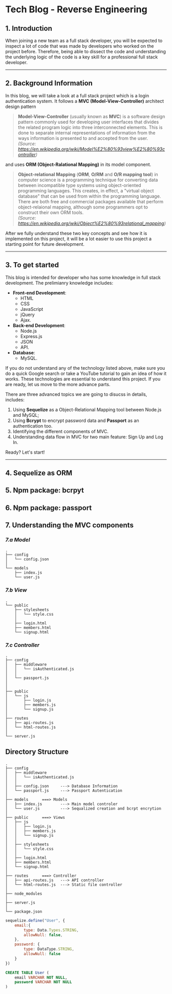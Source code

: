 # Tech Blog - Reverse Engineering

## 1. __Introduction__

When joining a new team as a full stack developer, you will be expected to inspect a lot of code that was made by developers who worked on the project before. Therefore, being able to dissect the code and understanding the underlying logic of the code is a key skill for a professional full stack developer. 

---

## 2. __Background Information__

In this blog, we will take a look at a full stack project which is a login authentication system. It follows a __MVC (Model-View-Controller)__ architect design pattern 

> __Model-View-Controller__ (usually known as __MVC__) is a software design pattern commonly used for developing user interfaces that divides the related program logic into three interconnected elements. This is done to separate internal representations of information from the ways information is presented to and accepted from the user. \
_(Source: https://en.wikipedia.org/wiki/Model%E2%80%93view%E2%80%93controller)_

and uses __ORM (Object-Ralational Mapping)__ in its model component. 

> __Object-relational Mapping__ (__ORM__, __O/RM__ and __O/R mapping tool__) in computer science is a programming technique for converting data between incompatible type systems using object-oriented programming languages. This creates, in effect, a "virtual object database" that can be used from within the programming language. There are both free and commercial packages available that perform object-relaional mapping, although some programmers opt to construct their own ORM tools. \
_(Source: https://en.wikipedia.org/wiki/Object%E2%80%93relational_mapping)_

After we fully understand these two key concepts and see how it is implemented on this project, it will be a lot easier to use this project a starting point for future development.

---

## 3. __To get started__

This blog is intended for developer who has some knowledge in full stack development. The prelimianry knowledge includes: 

* __Front-end Development__: 
    - HTML 
    - CSS
    - JavaScript
    - jQuery
    - Ajax. 
* __Back-end Development__: 
    - Node.js
    - Express.js
    - JSON
    - API.
* __Database__: 
    - MySQL.

If you do not understand any of the technology listed above, make sure you do a quick Google search or take a YouTube tutorial to gain an idea of how it works. These technologies are essential to understand this project. If you are ready, let us move to the more advance parts. 

There are three advanced topics we are going to disucss in details, includes:

1. Using __Sequelize__ as a Object-Relational Mapping tool between Node.js and MySQL;
2. Using __Bcrypt__ to encrypt password data and __Passport__ as an authentication too.
3. Identifying the different components of MVC.
4. Understanding data flow in MVC for two main feature: Sign Up and Log In.

Ready? Let's start!

---

## 4. __Sequelize as ORM__

## 5. __Npm package: bcrpyt__

## 6. __Npm package: passport__

## __7. Understanding the MVC components__

### _7.a Model_

```
.  
├── config
│   └── config.json
│ 
└── models     
    ├── index.js        
    └── user.js         
```

### _7.b View_
```
.
└── public     
    ├── stylesheets  
    │   └── style.css
    │
    ├── login.html
    ├── members.html
    └── signup.html
```

### _7.c Controller_
```
.
├── config
│   ├── middleware
│   │   └── isAuthenticated.js      
│   │   
│   └── passport.js     
│   
│ 
├── public     
│   └── js
│       ├── login.js    
│       ├── members.js
│       └── signup.js
│
├── routes      
│   ├── api-routes.js   
│   └── html-routes.js  
│ 
└── server.js
```

## Directory Structure

```
.
├── config
│   ├── middleware
│   │   └── isAuthenticated.js      
│   │
│   ├── config.json     ---> Database Information
│   └── passport.js     ---> Passport Autentication
│   
├── models      ===> Models
│   ├── index.js        ---> Main model controler
│   └── user.js         ---> Sequalized creation and bcrpt encrytion
│ 
├── public      ===> Views
│   ├── js
│   │   ├── login.js    
│   │   ├── members.js
│   │   └── signup.js
│   │
│   ├── stylesheets  
│   │   └── style.css
│   │
│   ├── login.html
│   ├── members.html
│   └── signup.html
│
├── routes      ===> Controller
│   ├── api-routes.js   ---> API controller
│   └── html-routes.js  ---> Static file controller
│ 
├── node_modules
│ 
├── server.js
│ 
└── package.json
```

```javascript
sequelize.define("User", {
    email:{
        type: Data.Types.STRING,
        allowNull: false,
    },
    password: {
        type: DataType.STRING,
        allowNull: false
    }
})
```

```sql
CREATE TABLE User (
    email VARCHAR NOT NULL,
    password VARCHAR NOT NULL
)
```

